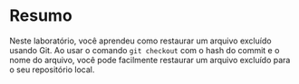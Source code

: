# Resumo

Neste laboratório, você aprendeu como restaurar um arquivo excluído usando Git. Ao usar o comando `git checkout` com o hash do commit e o nome do arquivo, você pode facilmente restaurar um arquivo excluído para o seu repositório local.

